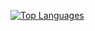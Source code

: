 [![Top Languages](https://github-readme-stats.vercel.app/api/top-langs/?username=SnowLukin&theme=radical&hide=html)](https://github.com/SnowLukin)
